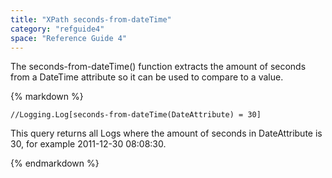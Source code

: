 ```yaml
---
title: "XPath seconds-from-dateTime"
category: "refguide4"
space: "Reference Guide 4"
---
```

The seconds-from-dateTime() function extracts the amount of seconds from a DateTime attribute so it can be used to compare to a value.

<div class="alert alert-info">{% markdown %}

```
//Logging.Log[seconds-from-dateTime(DateAttribute) = 30]

```

This query returns all Logs where the amount of seconds in DateAttribute is 30, for example 2011-12-30 08:08:30\.

{% endmarkdown %}</div>